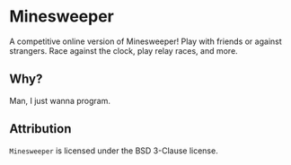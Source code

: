 # Minesweeper

A competitive online version of Minesweeper! Play with friends or against strangers. Race against the clock, play relay races, and more.

## Why?

Man, I just wanna program.

## Attribution

`Minesweeper` is licensed under the BSD 3-Clause license.


